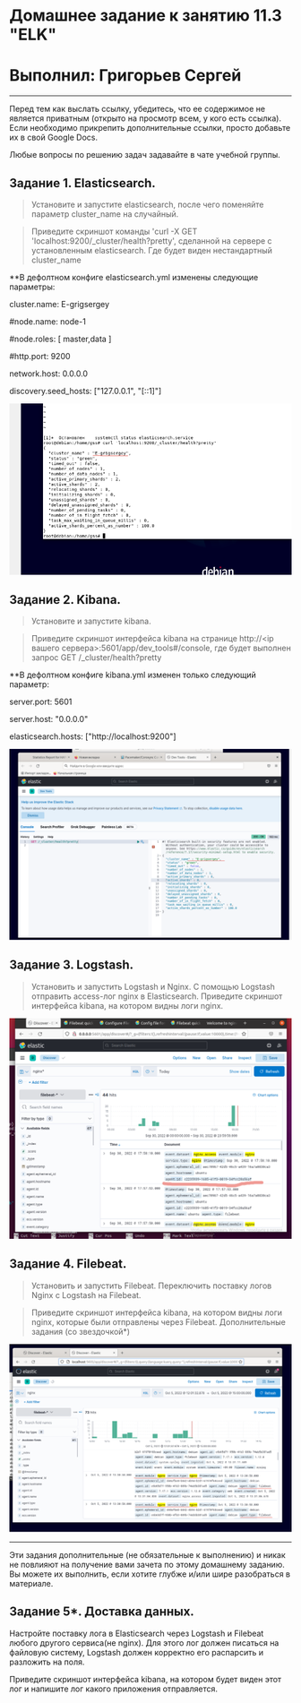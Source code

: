 # Домашнее задание к занятию 11.3 "ELK"
# Выполнил: Григорьев Сергей
____
 

Перед тем как выслать ссылку, убедитесь, что ее содержимое не является приватным (открыто на просмотр всем, у кого есть ссылка). Если необходимо прикрепить дополнительные ссылки, просто добавьте их в свой Google Docs.

Любые вопросы по решению задач задавайте в чате учебной группы.

## Задание 1. Elasticsearch.

> Установите и запустите elasticsearch, после чего поменяйте параметр cluster_name на случайный.

> Приведите скриншот команды 'curl -X GET 'localhost:9200/_cluster/health?pretty', сделанной на сервере с установленным elasticsearch. Где будет виден нестандартный cluster_name

**В дефолтном конфиге elasticsearch.yml изменены следующие параметры:

cluster.name: E-grigsergey
 
 #node.name: node-1
 
 #node.roles: [ master,data ]
 
 #http.port: 9200

 network.host: 0.0.0.0
 
 discovery.seed_hosts: ["127.0.0.1", "[::1]"]

![Alt text](https://github.com/greeksergius/homework/blob/main/ELK/2022-09-29_13-01-31.png)

## Задание 2. Kibana.

> Установите и запустите kibana.

> Приведите скриншот интерфейса kibana на странице http://<ip вашего сервера>:5601/app/dev_tools#/console, где будет выполнен запрос GET /_cluster/health?pretty

**В дефолтном конфиге kibana.yml изменен только следующий параметр:

server.port: 5601

server.host: "0.0.0.0"

elasticsearch.hosts: ["http://localhost:9200"]



![Alt text](https://github.com/greeksergius/homework/blob/main/ELK/2022-09-29_13-45-50.png)

## Задание 3. Logstash.

> Установить и запустить Logstash и Nginx. С помощью Logstash отправить access-лог nginx в Elasticsearch.
> Приведите скриншот интерфейса kibana, на котором видны логи nginx.

![Alt text](https://github.com/greeksergius/homework/blob/main/ELK/2022-10-01_10-27-34.png)


## Задание 4. Filebeat.

> Установить и запустить Filebeat. Переключить поставку логов Nginx с Logstash на Filebeat.

> Приведите скриншот интерфейса kibana, на котором видны логи nginx, которые были отправлены через Filebeat.
Дополнительные задания (со звездочкой*)

![Alt text](https://github.com/greeksergius/homework/blob/main/ELK/2022-10-05_13-39-01.png)

------
Эти задания дополнительные (не обязательные к выполнению) и никак не повлияют на получение вами зачета по этому домашнему заданию. Вы можете их выполнить, если хотите глубже и/или шире разобраться в материале.

## Задание 5*. Доставка данных.

Настройте поставку лога в Elasticsearch через Logstash и Filebeat любого другого сервиса(не nginx). Для этого лог должен писаться на файловую систему, Logstash должен корректно его распарсить и разложить на поля.

Приведите скриншот интерфейса kibana, на котором будет виден этот лог и напишите лог какого приложения отправляется.
